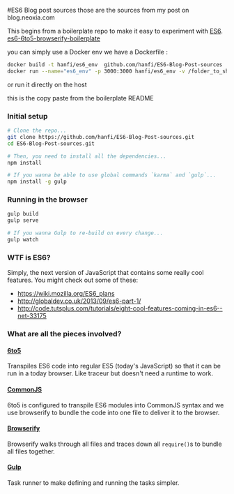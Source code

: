 #ES6 Blog post sources
those are the sources from my post on blog.neoxia.com





This begins from a boilerplate repo to make it easy to experiment with [ES6]. [es6-6to5-browserify-boilerplate](https://github.com/thoughtram/es6-6to5-browserify-boilerplate)

you can simply use a Docker env we have a Dockerfile :
```bash
docker build -t hanfi/es6_env  github.com/hanfi/ES6-Blog-Post-sources
docker run --name="es6_env" -p 3000:3000 hanfi/es6_env -v /folder_to_share/:/app
````

or run it directly on the host

this is the copy paste from the boilerplate README

### Initial setup

```bash
# Clone the repo...
git clone https://github.com/hanfi/ES6-Blog-Post-sources.git
cd ES6-Blog-Post-sources.git

# Then, you need to install all the dependencies...
npm install

# If you wanna be able to use global commands `karma` and `gulp`...
npm install -g gulp
```

### Running in the browser
```bash
gulp build
gulp serve

# If you wanna Gulp to re-build on every change...
gulp watch
```

### WTF is ES6?
Simply, the next version of JavaScript that contains some really cool features. You might check out some of these:

- https://wiki.mozilla.org/ES6_plans
- http://globaldev.co.uk/2013/09/es6-part-1/
- http://code.tutsplus.com/tutorials/eight-cool-features-coming-in-es6--net-33175


### What are all the pieces involved?

#### [6to5]
Transpiles ES6 code into regular ES5 (today's JavaScript) so that it can be run in a today browser. Like traceur but doesn't need a runtime to work.

#### [CommonJS]
6to5 is configured to transpile ES6 modules into CommonJS syntax and we use browserify to bundle the code into one file to deliver it to the browser.

#### [Browserify]
Browserify walks through all files and traces down all `require()`s to bundle all files together.  

#### [Gulp]
Task runner to make defining and running the tasks simpler.

[ES6]: http://wiki.ecmascript.org/doku.php?id=harmony:specification_drafts
[6to5]: https://6to5.github.io
[CommonJS]: http://wiki.commonjs.org/wiki/CommonJS
[Browserify]: http://browserify.org/
[Gulp]: http://gulpjs.com/

